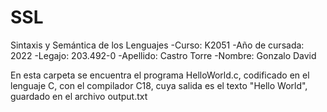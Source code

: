 # SSL
Sintaxis y Semántica de los Lenguajes
-Curso: K2051
-Año de cursada: 2022
-Legajo: 203.492-0
-Apellido: Castro Torre
-Nombre: Gonzalo David

En esta carpeta se encuentra el programa HelloWorld.c, codificado en el lenguaje C, con el compilador C18, cuya salida es el texto "Hello World", guardado en el archivo output.txt